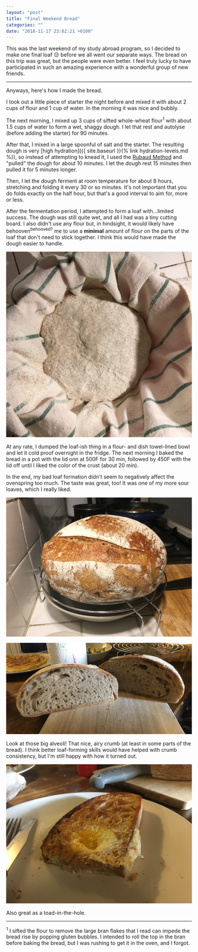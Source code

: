 ```yaml
---
layout: "post"
title: "Final Weekend Bread"
categories: ""
date: "2018-11-17 23:02:21 +0100"
---
```


This was the last weekend of my study abroad program, so I decided to make one final loaf 😔 before we all went our separate ways. The bread on this trip was great, but the people were even better. I feel truly lucky to have participated in such an amazing experience with a wonderful group of new friends.

<hr style="margin: 14px 0 14px 0">

Anyways, here's how I made the bread.

I took out a little piece of starter the night before and mixed it with about 2 cups of flour and 1 cup of water. In the morning it was nice and bubbly.

The next morning, I mixed up 3 cups of sifted whole-wheat flour<sup>1</sup> with about 1.5 cups of water to form a wet, shaggy dough. I let that rest and autolyse (before adding the starter) for 90 minutes.

After that, I mixed in a large spoonful of salt and the starter. The resulting dough is very [high hydration]({{ site.baseurl }}{% link hydration-levels.md %}), so instead of attempting to knead it, I used the [Rubaud Method](https://www.youtube.com/watch?v=zgz0oAhgwyg) and "pulled" the dough for about 10 minutes. I let the dough rest 15 minutes then pulled it for 5 minutes longer.

Then, I let the dough ferment at room temperature for about 8 hours, stretching and folding it every 30 or so minutes. It's not important that you do folds exactly on the half hour, but that's a good interval to aim for, more or less.

After the fermentation period, I attempted to form a loaf with...limited success. The dough was still quite wet, and all I had was a tiny cutting board. I also didn't use any flour but, in hindsight, it would likely have behooven<sup>behooved?</sup> me to use a **minimal** amount of flour on the parts of the loaf that don't need to stick together. I think this would have made the dough easier to handle.

![](/assets/img/2018-11-17/IMG_4031.jpeg)

At any rate, I dumped the loaf-ish thing in a flour- and dish towel-lined bowl and let it cold proof overnight in the fridge. The next morning I baked the bread in a pot with the lid onn at 500F for 30 min, followed by 450F with the lid off until I liked the color of the crust (about 20 min).

In the end, my bad loaf formation didn't seem to negatively affect the ovenspring too much. The taste was great, too! It was one of my more sour loaves, which I really liked.

![](/assets/img/2018-11-17/IMG_4034.jpeg)

![](/assets/img/2018-11-17/IMG_4035.jpeg)

Look at those big alveoli! That nice, airy crumb (at least in some parts of the bread). I think better loaf-forming skills would have helped with crumb consistency, but I'm still happy with how it turned out.

![](/assets/img/2018-11-17/IMG_4038.jpeg)

Also great as a toad-in-the-hole. 

<hr>

<sup>1</sup> I sifted the flour to remove the large bran flakes that I read can impede the bread rise by popping gluten bubbles. I intended to roll the top in the bran before baking the bread, but I was rushing to get it in the oven, and I forgot.
